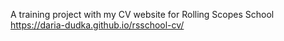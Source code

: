 A training project with my CV website for Rolling Scopes School<br>
https://daria-dudka.github.io/rsschool-cv/
